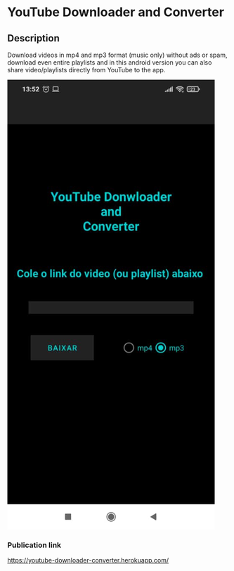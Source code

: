 # YouTube Downloader and Converter

## Description
Download videos in mp4 and mp3 format (music only) without ads or spam,
download even entire playlists and in this android version you can also
share video/playlists directly from YouTube to the app.

<img src="screenshot.jpeg">

### Publication link
https://youtube-downloader-converter.herokuapp.com/
